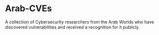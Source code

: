 # Arab-CVEs
A collection of Cybersecurity researchers from the Arab Worlds who have discovered vulnerabilities and received a recognition for it publicly. 
